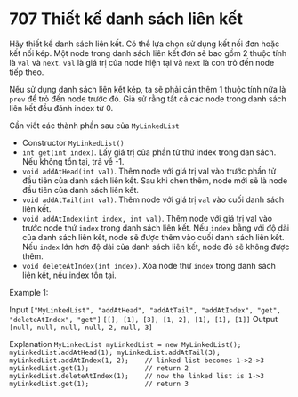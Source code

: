 # 707 Thiết kế danh sách liên kết

Hãy thiết kế danh sách liên kết. Có thể lựa chọn sử dụng kết nối đơn hoặc kết nối kép.
Một node trong danh sách liên kết đơn sẽ bao gồm 2 thuộc tính là `val` và `next`. `val` là giá trị của node hiện tại và `next` là con trỏ đến node tiếp theo.

Nếu sử dụng danh sách liên kết kép, ta sẽ phải cần thêm 1 thuộc tính nữa là `prev` để trỏ đến node trước đó. Giả sử rằng tất cả các node trong danh sách liên kết đều đánh index từ 0.

Cần viết các thành phần sau của `MyLinkedList`
- Constructor `MyLinkedList()`
- `int get(int index)`. Lấy giá trị của phần tử thứ index trong dan sách. Nếu không tồn tại, trả về -1.
- `void addAtHead(int val)`. Thêm node với giá trị val vào trước phần tử đầu tiên của danh sách liên kết. Sau khi chèn thêm, node mới sẽ là node đầu tiên của danh sách liên kết.
- `void addAtTail(int val)`. Thêm node với giá trị `val` vào cuối danh sách liên kết.
- `void addAtIndex(int index, int val)`. Thêm node với giá trị val vào trước node thứ `index` trong danh sách liên kết. Nếu `index` bằng với độ dài của danh sách liên kết, node sẽ được thêm vào cuối danh sách liên kết. Nếu `index` lớn hơn độ dài của danh sách liên kết, node đó sẽ không được thêm.
- `void deleteAtIndex(int index)`. Xóa node thứ `index` trong danh sách liên kết, nếu index tồn tại.

Example 1:

Input
`["MyLinkedList", "addAtHead", "addAtTail", "addAtIndex", "get", "deleteAtIndex", "get"]`
`[[], [1], [3], [1, 2], [1], [1], [1]]`
Output
`[null, null, null, null, 2, null, 3]`

Explanation
`MyLinkedList myLinkedList = new MyLinkedList();
myLinkedList.addAtHead(1);
myLinkedList.addAtTail(3);
myLinkedList.addAtIndex(1, 2);    // linked list becomes 1->2->3
myLinkedList.get(1);              // return 2
myLinkedList.deleteAtIndex(1);    // now the linked list is 1->3
myLinkedList.get(1);              // return 3`



